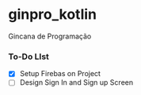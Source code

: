 # ginpro_kotlin
Gincana de Programação


### To-Do LIst

- [X] Setup Firebas on Project
- [ ] Design Sign In and Sign up Screen
